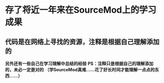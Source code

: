 # 存了将近一年来在SourceMod上的学习成果 #
## 代码是在网络上寻找的资源，注释是根据自己理解添加的 ##
**另外还有一些自己在学习理解中总结的经验**
**PS：注释只是根据自己的理解添加的，未必一定是对的**
**（学SourceMod真难……花了好长时间才能理解一点点的东西……）**
